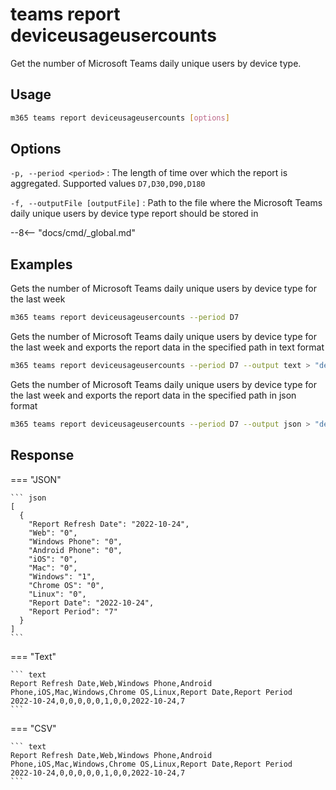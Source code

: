 # teams report deviceusageusercounts

Get the number of Microsoft Teams daily unique users by device type.

## Usage

```sh
m365 teams report deviceusageusercounts [options]
```

## Options

`-p, --period <period>`
: The length of time over which the report is aggregated. Supported values `D7,D30,D90,D180`

`-f, --outputFile [outputFile]`
: Path to the file where the Microsoft Teams daily unique users by device type report should be stored in

--8<-- "docs/cmd/_global.md"

## Examples

Gets the number of Microsoft Teams daily unique users by device type for the last week

```sh
m365 teams report deviceusageusercounts --period D7
```

Gets the number of Microsoft Teams daily unique users by device type for the last week and exports the report data in the specified path in text format

```sh
m365 teams report deviceusageusercounts --period D7 --output text > "deviceusageusercounts.txt"
```

Gets the number of Microsoft Teams daily unique users by device type for the last week and exports the report data in the specified path in json format

```sh
m365 teams report deviceusageusercounts --period D7 --output json > "deviceusageusercounts.json"
```

## Response

=== "JSON"

    ``` json
    [
      {
        "Report Refresh Date": "2022-10-24",
        "Web": "0",
        "Windows Phone": "0",
        "Android Phone": "0",
        "iOS": "0",
        "Mac": "0",
        "Windows": "1",
        "Chrome OS": "0",
        "Linux": "0",
        "Report Date": "2022-10-24",
        "Report Period": "7"
      }
    ]
    ```

=== "Text"

    ``` text
    Report Refresh Date,Web,Windows Phone,Android Phone,iOS,Mac,Windows,Chrome OS,Linux,Report Date,Report Period
    2022-10-24,0,0,0,0,0,1,0,0,2022-10-24,7
    ```

=== "CSV"

    ``` text
    Report Refresh Date,Web,Windows Phone,Android Phone,iOS,Mac,Windows,Chrome OS,Linux,Report Date,Report Period
    2022-10-24,0,0,0,0,0,1,0,0,2022-10-24,7
    ```

